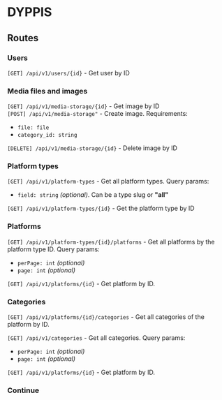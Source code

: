 # DYPPIS

## Routes

### Users
`[GET] /api/v1/users/{id}` - Get user by ID <br>

### Media files and images
`[GET] /api/v1/media-storage/{id}` - Get image by ID <br>
`[POST] /api/v1/media-storage"` - Create image. Requirements:  
- `file: file`
- `category_id: string`

`[DELETE] /api/v1/media-storage/{id}` - Delete image by ID <br>

### Platform types
`[GET] /api/v1/platform-types` - Get all platform types. Query params:
- `field: string` _(optional)_. Can be a type slug or **"all"**

`[GET] /api/v1/platform-types/{id}` - Get the platform type by ID <br>

### Platforms
`[GET] /api/v1/platform-types/{id}/platforms` - Get all platforms by the platform type ID. Query params:
- `perPage: int` _(optional)_
- `page: int` _(optional)_

`[GET] /api/v1/platforms/{id}` - Get platform by ID.

### Categories
`[GET] /api/v1/platforms/{id}/categories` - Get all categories of the platform by ID.

`[GET] /api/v1/categories` - Get all categories. Query params:
- `perPage: int` _(optional)_
- `page: int` _(optional)_


`[GET] /api/v1/platforms/{id}` - Get platform by ID.

### Continue
